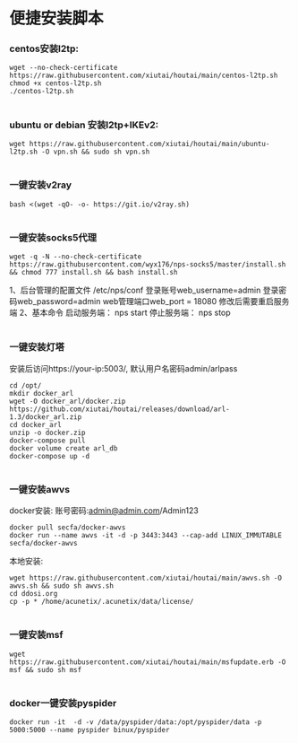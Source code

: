 # 便捷安装脚本

### centos安装l2tp:
```
wget --no-check-certificate https://raw.githubusercontent.com/xiutai/houtai/main/centos-l2tp.sh
chmod +x centos-l2tp.sh
./centos-l2tp.sh
```

#
### ubuntu or debian 安装l2tp+IKEv2:
```
wget https://raw.githubusercontent.com/xiutai/houtai/main/ubuntu-l2tp.sh -O vpn.sh && sudo sh vpn.sh
```
#

### 一键安装v2ray
```
bash <(wget -qO- -o- https://git.io/v2ray.sh)
```
#

### 一键安装socks5代理
```
wget -q -N --no-check-certificate https://raw.githubusercontent.com/wyx176/nps-socks5/master/install.sh && chmod 777 install.sh && bash install.sh
```
1、后台管理的配置文件
/etc/nps/conf
登录账号web_username=admin
登录密码web_password=admin
web管理端口web_port = 18080
修改后需要重启服务端
2、基本命令
启动服务端： nps start
停止服务端： nps stop
#

### 一键安装灯塔
安装后访问https://your-ip:5003/, 默认用户名密码admin/arlpass
```
cd /opt/
mkdir docker_arl
wget -O docker_arl/docker.zip https://github.com/xiutai/houtai/releases/download/arl-1.3/docker_arl.zip
cd docker_arl
unzip -o docker.zip
docker-compose pull
docker volume create arl_db
docker-compose up -d
```
#
### 一键安装awvs
docker安装:  账号密码:admin@admin.com/Admin123
```
docker pull secfa/docker-awvs
docker run --name awvs -it -d -p 3443:3443 --cap-add LINUX_IMMUTABLE secfa/docker-awvs
```
本地安装:
```
wget https://raw.githubusercontent.com/xiutai/houtai/main/awvs.sh -O awvs.sh && sudo sh awvs.sh
cd ddosi.org
cp -p * /home/acunetix/.acunetix/data/license/
```
#
### 一键安装msf
```
wget https://raw.githubusercontent.com/xiutai/houtai/main/msfupdate.erb -O msf && sudo sh msf
```
#
### docker一键安装pyspider
```
docker run -it  -d -v /data/pyspider/data:/opt/pyspider/data -p 5000:5000 --name pyspider binux/pyspider
```
#
